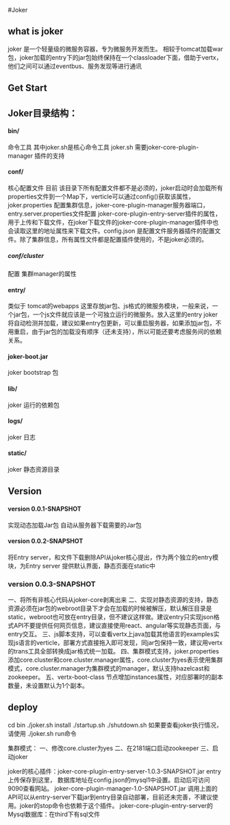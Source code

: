 #Joker

## what is joker
joker 是一个轻量级的微服务容器，专为微服务开发而生。
相较于tomcat加载war包，joker加载的entry下的jar包始终保持在一个classloader下面，借助于vertx，他们之间可以通过eventbus、服务发现等进行通讯

## Get Start
## Joker目录结构：
#### bin/ 
命令工具 其中joker.sh是核心命令工具 joker.sh 需要joker-core-plugin-manager 插件的支持
#### conf/ 
核心配置文件 目前 该目录下所有配置文件都不是必须的，joker启动时会加载所有properties文件到一个Map下，verticle可以通过config()获取该属性，joker.properties 配置集群信息，joker-core-plugin-manager服务器端口，entry.server.properties文件配置 joker-core-plugin-entry-server插件的属性，用于上传和下载文件，在joker下载文件的joker-core-plugin-manager插件中也会读取这里的地址属性来下载文件。config.json 是配置文件服务器插件的配置文件。除了集群信息，所有属性文件都是配置插件使用的，不是joker必须的。
##### conf/cluster 
配置 集群manager的属性
#### entry/ 
类似于 tomcat的webapps 这里存放jar包、js格式的微服务模块，一般来说，一个jar包，一个js文件就应该是一个可独立运行的微服务。放入这里的entry joker将自动检测并加载，建议如果entry包更新，可以重启服务器，如果添加jar包，不用重启，由于jar包的加载没有顺序（还未支持），所以可能还要考虑服务间的依赖关系。
#### joker-boot.jar
joker bootstrap 包
#### lib/
joker 运行的依赖包
#### logs/
joker 日志
#### static/
joker 静态资源目录


 

## Version
#### version 0.0.1-SNAPSHOT 
实现动态加载Jar包 自动从服务器下载需要的Jar包
####  version 0.0.2-SNAPSHOT 
将Entry server，和文件下载删除API从joker核心提出，作为两个独立的entry模块，为Entry server 提供默认界面，静态页面在static中
### version 0.0.3-SNAPSHOT
一、将所有非核心代码从joker-core剥离出来
二、实现对静态资源的支持，静态资源必须在jar包的webroot目录下才会在加载的时候被解压，默认解压目录是static，webroot也可放在entry目录，但不建议这样做。建议entry只实现json格式API不要提供任何网页信息，建议直接使用react、angular等实现静态页面，与entry交互。
三、js脚本支持，可以查看vertx上java加载其他语言的examples实现js语言的verticle，部署方式直接拖入即可发现，同jar包保持一致，建议用vertx的trans工具全部转换成jar格式统一加载。
四、集群模式支持，joker.properties添加core.cluster和core.cluster.manager属性，core.cluster为yes表示使用集群模式，core.cluster.manager为集群模式的manager，默认支持hazelcast和zookeeper。
五、vertx-boot-class 节点增加instances属性，对应部署时的副本数量，未设置默认为1个副本。



## deploy
cd bin
./joker.sh install
./startup.sh
./shutdown.sh
如果要查看joker执行情况，请使用 ./joker.sh run命令

集群模式：
一、修改core.cluster为yes
二、在2181端口启动zookeeper
三、启动joker

joker的核心插件：joker-core-plugin-entry-server-1.0.3-SNAPSHOT.jar entry上传保存到这里， 数据库地址在config.json的mysql1中设置。启动后可访问9090查看网站。
joker-core-plugin-manager-1.0-SNAPSHOT.jar 调用上面的API可以从entry-server下载jar到entry目录自动部署，目前还未完善，不建议使用。joker的stop命令也依赖于这个插件。
joker-core-plugin-entry-server的Mysql数据库：在third下有sql文件
